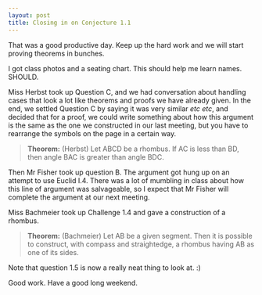 ```yaml
---
layout: post
title: Closing in on Conjecture 1.1
---
```


That was a good productive day. Keep up the hard work and we will start proving
theorems in bunches.

I got class photos and a seating chart. This should help me learn names. SHOULD.

Miss Herbst took up Question C, and we had conversation about handling cases
that look a lot like theorems and proofs we have already given. In the end,
we settled Question C by saying it was very similar _etc_ _etc_, and decided
that for a proof, we could write something about how this argument is the same
as the one we constructed in our last meeting, but you have to rearrange the
symbols on the page in a certain way.

> **Theorem:** (Herbst) Let ABCD be a rhombus. If AC is less than BD, then angle
> BAC is greater than angle BDC.

Then Mr Fisher took up question B. The argument got hung up on an attempt to use
Euclid I.4. There was a lot of mumbling in class about how this line of argument
was salvageable, so I expect that Mr Fisher will complete the argument at our next
meeting.

Miss Bachmeier took up Challenge 1.4 and gave a construction of a rhombus.

> **Theorem:** (Bachmeier) Let AB be a given segment. Then it is possible to
> construct, with compass and straightedge, a rhombus having AB as one of its sides.

Note that question 1.5 is now a really neat thing to look at. :)

Good work. Have a good long weekend.
